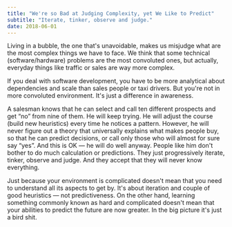 ```yaml
---
title: "We're so Bad at Judging Complexity, yet We Like to Predict"
subtitle: "Iterate, tinker, observe and judge."
date: 2018-06-01
---
```


Living in a bubble, the one that's unavoidable, makes us misjudge what are
the most complex things we have to face.
We think that some technical (software/hardware) problems are
the most convoluted ones, but actually, everyday things like traffic or sales are way more complex.

<!--more-->

If you deal with software development, you have to be more analytical about dependencies and scale than sales people or taxi drivers. But you're not in more convoluted environment. It's just a difference in awareness.

A salesman knows that he can select and call ten
different prospects and get “no” from nine of them. He will keep trying. He will
adjust the course (build new heuristics) every time he notices a pattern.
However, he will never figure
out a theory that universally explains what makes people buy, so that he
can predict decisions, or call only those who will almost for sure say “yes”.
And this is OK — he will do well anyway.
People like him don't bother to do much calculation or predictions.
They just progressively iterate, tinker, observe and judge.
And they accept that they will never know everything.

Just because your environment is complicated doesn't mean that you need to
understand all its aspects to get by.
It's about iteration and couple of good heuristics — not predictiveness.
On the other hand, learning something commonly known as
hard and complicated doesn't mean that your abilities to predict the future are now greater.
In the big picture it's just a bird shit.